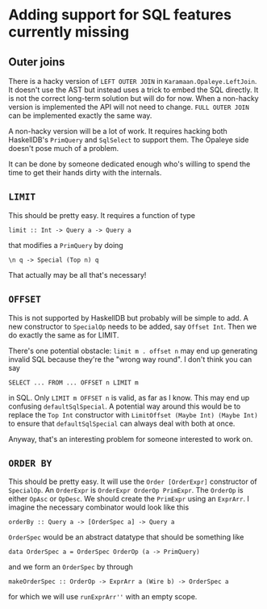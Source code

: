 # Adding support for SQL features currently missing

## Outer joins

There is a hacky version of `LEFT OUTER JOIN` in
`Karamaan.Opaleye.LeftJoin`.  It doesn't use the AST but instead uses
a trick to embed the SQL directly.  It is not the correct long-term
solution but will do for now.  When a non-hacky version is implemented
the API will not need to change.  `FULL OUTER JOIN` can be implemented
exactly the same way.

A non-hacky version will be a lot of work.  It requires hacking both
HaskellDB's `PrimQuery` and `SqlSelect` to support them.  The Opaleye
side doesn't pose much of a problem.

It can be done by someone dedicated enough who's willing to spend the
time to get their hands dirty with the internals.

## `LIMIT`

This should be pretty easy.  It requires a function of type

    limit :: Int -> Query a -> Query a

that modifies a `PrimQuery` by doing

    \n q -> Special (Top n) q

That actually may be all that's necessary!

## `OFFSET`

This is not supported by HaskellDB but probably will be simple to add.
A new constructor to `SpecialOp` needs to be added, say `Offset Int`.
Then we do exactly the same as for LIMIT.

There's one potential obstacle: `limit m . offset n` may end up
generating invalid SQL because they're the "wrong way round".  I don't
think you can say

    SELECT ... FROM ... OFFSET n LIMIT m

in SQL.  Only `LIMIT m OFFSET n` is valid, as far as I know.  This may
end up confusing `defaultSqlSpecial`.  A potential way around this
would be to replace the `Top Int` constructor with `LimitOffset (Maybe
Int) (Maybe Int)` to ensure that `defaultSqlSpecial` can always deal
with both at once.

Anyway, that's an interesting problem for someone interested to work
on.


## `ORDER BY`

This should be pretty easy.  It will use the `Order [OrderExpr]`
constructor of `SpecialOp`.  An `OrderExpr` is `OrderExpr OrderOp
PrimExpr`.  The `OrderOp` is either `OpAsc` or `OpDesc`.  We should
create the `PrimExpr` using an `ExprArr`.  I imagine the necessary
combinator would look like this

    orderBy :: Query a -> [OrderSpec a] -> Query a

`OrderSpec` would be an abstract datatype that should be something
like

    data OrderSpec a = OrderSpec OrderOp (a -> PrimQuery)

and we form an `OrderSpec` by through

    makeOrderSpec :: OrderOp -> ExprArr a (Wire b) -> OrderSpec a

for which we will use `runExprArr''` with an empty scope.


